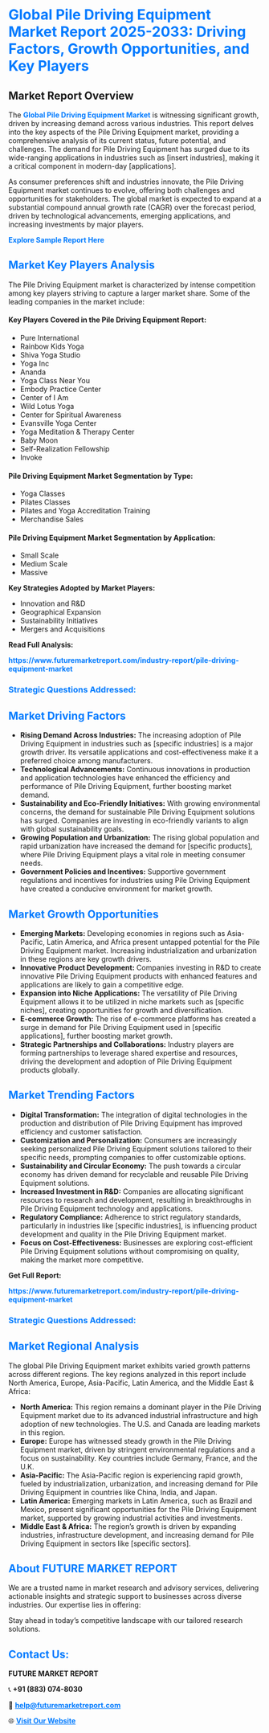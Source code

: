 <h1 style="color: #007BFF;">Global Pile Driving Equipment Market Report 2025-2033: Driving Factors, Growth Opportunities, and Key Players</h1>

<section id="overview">
<h2>Market Report Overview</h2>
<p>The <a href="https://www.futuremarketreport.com/industry-report/pile-driving-equipment-market" style="color: #007BFF; text-decoration: none;"><strong>Global Pile Driving Equipment Market</strong></a> is witnessing significant growth, driven by increasing demand across various industries. This report delves into the key aspects of the Pile Driving Equipment market, providing a comprehensive analysis of its current status, future potential, and challenges. The demand for Pile Driving Equipment has surged due to its wide-ranging applications in industries such as [insert industries], making it a critical component in modern-day [applications].</p>
<p>As consumer preferences shift and industries innovate, the Pile Driving Equipment market continues to evolve, offering both challenges and opportunities for stakeholders. The global market is expected to expand at a substantial compound annual growth rate (CAGR) over the forecast period, driven by technological advancements, emerging applications, and increasing investments by major players.</p>
</section>

<section id="overview">
<p><a href="https://www.futuremarketreport.com/request-sample/reportId=35402" style="color: #007BFF; text-decoration: none;"><strong>Explore Sample Report Here</strong></a></p>
</section>

<section id="key-players">
<h2 style="color: #007BFF;">Market Key Players Analysis</h2>
<p>The Pile Driving Equipment market is characterized by intense competition among key players striving to capture a larger market share. Some of the leading companies in the market include:</p>
<h4>Key Players Covered in the Pile Driving Equipment Report:</h4>
<ul><li>Pure International</li><li>Rainbow Kids Yoga</li><li>Shiva Yoga Studio</li><li>Yoga Inc</li><li>Ananda</li><li>Yoga Class Near You</li><li>Embody Practice Center</li><li>Center of I Am</li><li>Wild Lotus Yoga</li><li>Center for Spiritual Awareness</li><li>Evansville Yoga Center</li><li>Yoga Meditation &amp; Therapy Center</li><li>Baby Moon</li><li>Self-Realization Fellowship</li><li>Invoke</li></ul>
<h4>Pile Driving Equipment Market Segmentation by Type:</h4>
<ul><li>Yoga Classes</li><li>Pilates Classes</li><li>Pilates and Yoga Accreditation Training</li><li>Merchandise Sales</li></ul>

<h4>Pile Driving Equipment Market Segmentation by Application:</h4>
<ul><li>Small Scale</li><li>Medium Scale</li><li>Massive</li></ul>
<p><strong>Key Strategies Adopted by Market Players:</strong></p>
<ul>
<li>Innovation and R&D</li>
<li>Geographical Expansion</li>
<li>Sustainability Initiatives</li>
<li>Mergers and Acquisitions</li>
</ul>
</section>

<section>
<p><strong>Read Full Analysis: </strong></p><a href="https://www.futuremarketreport.com/industry-report/pile-driving-equipment-market" style="color: #007BFF; text-decoration: none;"><strong>https://www.futuremarketreport.com/industry-report/pile-driving-equipment-market</strong></a>
<h3 style="color: #007BFF;">Strategic Questions Addressed:</h3>
</section>

<section id="driving-factors">
<h2 style="color: #007BFF;">Market Driving Factors</h2>
<ul>
<li><strong>Rising Demand Across Industries:</strong> The increasing adoption of Pile Driving Equipment in industries such as [specific industries] is a major growth driver. Its versatile applications and cost-effectiveness make it a preferred choice among manufacturers.</li>
<li><strong>Technological Advancements:</strong> Continuous innovations in production and application technologies have enhanced the efficiency and performance of Pile Driving Equipment, further boosting market demand.</li>
<li><strong>Sustainability and Eco-Friendly Initiatives:</strong> With growing environmental concerns, the demand for sustainable Pile Driving Equipment solutions has surged. Companies are investing in eco-friendly variants to align with global sustainability goals.</li>
<li><strong>Growing Population and Urbanization:</strong> The rising global population and rapid urbanization have increased the demand for [specific products], where Pile Driving Equipment plays a vital role in meeting consumer needs.</li>
<li><strong>Government Policies and Incentives:</strong> Supportive government regulations and incentives for industries using Pile Driving Equipment have created a conducive environment for market growth.</li>
</ul>
</section>

<section id="growth-opportunities">
<h2 style="color: #007BFF;">Market Growth Opportunities</h2>
<ul>
<li><strong>Emerging Markets:</strong> Developing economies in regions such as Asia-Pacific, Latin America, and Africa present untapped potential for the Pile Driving Equipment market. Increasing industrialization and urbanization in these regions are key growth drivers.</li>
<li><strong>Innovative Product Development:</strong> Companies investing in R&D to create innovative Pile Driving Equipment products with enhanced features and applications are likely to gain a competitive edge.</li>
<li><strong>Expansion into Niche Applications:</strong> The versatility of Pile Driving Equipment allows it to be utilized in niche markets such as [specific niches], creating opportunities for growth and diversification.</li>
<li><strong>E-commerce Growth:</strong> The rise of e-commerce platforms has created a surge in demand for Pile Driving Equipment used in [specific applications], further boosting market growth.</li>
<li><strong>Strategic Partnerships and Collaborations:</strong> Industry players are forming partnerships to leverage shared expertise and resources, driving the development and adoption of Pile Driving Equipment products globally.</li>
</ul>
</section>

<section id="trending-factors">
<h2 style="color: #007BFF;">Market Trending Factors</h2>
<ul>
<li><strong>Digital Transformation:</strong> The integration of digital technologies in the production and distribution of Pile Driving Equipment has improved efficiency and customer satisfaction.</li>
<li><strong>Customization and Personalization:</strong> Consumers are increasingly seeking personalized Pile Driving Equipment solutions tailored to their specific needs, prompting companies to offer customizable options.</li>
<li><strong>Sustainability and Circular Economy:</strong> The push towards a circular economy has driven demand for recyclable and reusable Pile Driving Equipment solutions.</li>
<li><strong>Increased Investment in R&D:</strong> Companies are allocating significant resources to research and development, resulting in breakthroughs in Pile Driving Equipment technology and applications.</li>
<li><strong>Regulatory Compliance:</strong> Adherence to strict regulatory standards, particularly in industries like [specific industries], is influencing product development and quality in the Pile Driving Equipment market.</li>
<li><strong>Focus on Cost-Effectiveness:</strong> Businesses are exploring cost-efficient Pile Driving Equipment solutions without compromising on quality, making the market more competitive.</li>
</ul>
</section>

<section>
<p><strong>Get Full Report: </strong></p><a href="https://www.futuremarketreport.com/industry-report/pile-driving-equipment-market" style="color: #007BFF; text-decoration: none;"><strong>https://www.futuremarketreport.com/industry-report/pile-driving-equipment-market</strong></a>
<h3 style="color: #007BFF;">Strategic Questions Addressed:</h3>
</section>


<section id="regional-analysis">
<h2 style="color: #007BFF;">Market Regional Analysis</h2>
<p>The global Pile Driving Equipment market exhibits varied growth patterns across different regions. The key regions analyzed in this report include North America, Europe, Asia-Pacific, Latin America, and the Middle East & Africa:</p>
<ul>
<li><strong>North America:</strong> This region remains a dominant player in the Pile Driving Equipment market due to its advanced industrial infrastructure and high adoption of new technologies. The U.S. and Canada are leading markets in this region.</li>
<li><strong>Europe:</strong> Europe has witnessed steady growth in the Pile Driving Equipment market, driven by stringent environmental regulations and a focus on sustainability. Key countries include Germany, France, and the U.K.</li>
<li><strong>Asia-Pacific:</strong> The Asia-Pacific region is experiencing rapid growth, fueled by industrialization, urbanization, and increasing demand for Pile Driving Equipment in countries like China, India, and Japan.</li>
<li><strong>Latin America:</strong> Emerging markets in Latin America, such as Brazil and Mexico, present significant opportunities for the Pile Driving Equipment market, supported by growing industrial activities and investments.</li>
<li><strong>Middle East & Africa:</strong> The region’s growth is driven by expanding industries, infrastructure development, and increasing demand for Pile Driving Equipment in sectors like [specific sectors].</li>
</ul>
</section>

<footer>
<h2 style="color: #007BFF;">About FUTURE MARKET REPORT</h2>
<p>We are a trusted name in market research and advisory services, delivering actionable insights and strategic support to businesses across diverse industries. Our expertise lies in offering:</p>

<p>Stay ahead in today’s competitive landscape with our tailored research solutions.</p>

<h2 style="color: #007BFF;">Contact Us:</h2>
<p><strong>FUTURE MARKET REPORT</strong></p>
<p>📞 <strong>+91 (883) 074-8030</strong></p>
<p>📧 <strong><a href="mailto:help@futuremarketreport.com" style="color: #007BFF;">help@futuremarketreport.com</a></strong></p>
<p>🌐 <strong><a href="https://www.futuremarketreport.com/" style="color: #007BFF;">Visit Our Website</a></strong></p>
</footer>